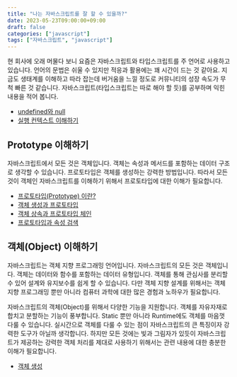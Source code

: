 ```yaml
---
title: "나는 자바스크립트를 잘 할 수 있을까?"
date: 2023-05-23T09:00:00+09:00
draft: false
categories: ["javascript"]
tags: ["자바스크립트", "javascript"]
---
```


현 회사에 오래 머물다 보니 요즘은 자바스크립트와 타입스크립트를 주 언어로 사용하고 있습니다. 언어의 문법은 쉬울 수 있지만 적응과 활용에는 꽤 시간이 드는 것 같아요. 지금도 생태계를 이해하고 따라 잡는데 버거움을 느낄 정도로 커뮤니티의 성장 속도가 무척 빠른 것 같습니다. 자바스크립트(타입스크립트는 따로 해야 할 듯)를 공부하며 익힌 내용을 적어 봅니다.



- [undefined와 null](https://blog.burt.pe.kr/posts/skyfe79-blog.contents-1729379378-post-56/)
- [실행 컨텍스트 이해하기](https://blog.burt.pe.kr/posts/skyfe79-blog.contents-1729427336-post-57/)

## Prototype 이해하기

자바스크립트에서 모든 것은 객체입니다. 객체는 속성과 메서드를 포함하는 데이터 구조로 생각할 수 있습니다. 프로토타입은 객체를 생성하는 강력한 방법입니다. 따라서 모든 것이 객체인 자바스크립트를 이해하기 위해서 프로토타입에 대한 이해가 필요합니다.

- [프로토타입(Prototype) 이란?](https://blog.burt.pe.kr/posts/skyfe79-blog.contents-1729914993-post-58/)
- [객체 생성과 프로토타입](https://blog.burt.pe.kr/posts/skyfe79-blog.contents-1730022399-post-59/)
- [객체 상속과 프로토타입 체인](https://blog.burt.pe.kr/posts/skyfe79-blog.contents-1730042772-post-60/)
- [프로토타입과 속성 검색](https://blog.burt.pe.kr/posts/skyfe79-blog.contents-1730784606-post-61/)

## 객체(Object) 이해하기

자바스크립트는 객체 지향 프로그래밍 언어입니다. 자바스크립트의 모든 것은 객체입니다. 객체는 데이터와 함수를 포함하는 데이터 유형입니다. 객체를 통해 관심사를 분리할 수 있어 설계와 유지보수를 쉽게 할 수 있습니다. 다만 객체 지향 설계를 위해서는 객체 지향 프로그래밍 뿐만 아니라 컴퓨터 과학에 대한 많은 경험과 노하우가 필요합니다. 

자바스크립트의 객체(Object)를 위해서 다양한 기능을 지원합니다. 객체를 자유자재로 합치고 분할하는 기능이 풍부합니다. Static 뿐만 아니라 Runtime에도 객체를 마음껏 다룰 수 있습니다. 실시간으로 객체를 다룰 수 있는 점이 자바스크립트의 큰 특징이자 강력한 도구가 아닐까 생각합니다. 하지만 모든 것에는 빛과 그림자가 있듯이 자바스크립트가 제공하는 강력한 객체 처리를 제대로 사용하기 위해서는 관련 내용에 대한 충분한 이해가 필요합니다.

- [객체 생성](https://blog.burt.pe.kr/posts/skyfe79-blog.contents-1739394264-post-62/)
